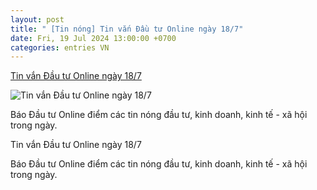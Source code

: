 ```yaml
---
layout: post
title: " [Tin nóng] Tin vắn Đầu tư Online ngày 18/7"
date: Fri, 19 Jul 2024 13:00:00 +0700
categories: entries VN
---
```

[Tin vắn Đầu tư Online ngày 18/7](https://baodautu.vn/tin-van-dau-tu-online-ngay-187-d220361.html)

![Tin vắn Đầu tư Online ngày 18/7](https://media.baodautu.vn/thumb_x470x250/Images/chicuong/2024/07/19/tin-van-dau-tu-online-ngay-1871721359855.jpg)

Báo Đầu tư Online điểm các tin nóng đầu tư, kinh doanh, kinh tế - xã hội trong ngày.

Tin vắn Đầu tư Online ngày 18/7

Báo Đầu tư Online điểm các tin nóng đầu tư, kinh doanh, kinh tế - xã hội trong ngày.

